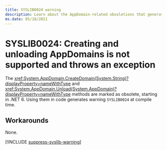 ```yaml
---
title: SYSLIB0024 warning
description: Learn about the AppDomain-related obsoletions that generate compile-time warning SYSLIB0024.
ms.date: 05/18/2021
---
```

# SYSLIB0024: Creating and unloading AppDomains is not supported and throws an exception

The <xref:System.AppDomain.CreateDomain(System.String)?displayProperty=nameWithType> and <xref:System.AppDomain.Unload(System.AppDomain)?displayProperty=nameWithType> methods are marked as obsolete, starting in .NET 6. Using them in code generates warning `SYSLIB0024` at compile time.

## Workarounds

None.

[!INCLUDE [suppress-syslib-warning](includes/suppress-syslib-warning.md)]

